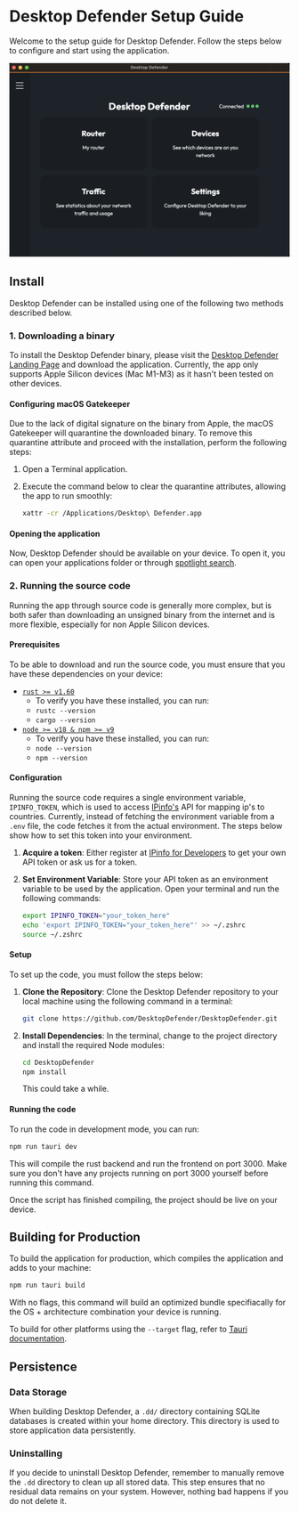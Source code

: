 
# Desktop Defender Setup Guide

Welcome to the setup guide for Desktop Defender. Follow the steps below to configure and start using the application.

![alt text](image.png)


## Install
Desktop Defender can be installed using one of the following two methods described below.

### 1. Downloading a binary

To install the Desktop Defender binary, please visit the [Desktop Defender Landing Page](https://desktopdefender.app) and download the application. Currently, the app only supports Apple Silicon devices (Mac M1-M3) as it hasn't been tested on other devices.

#### Configuring macOS Gatekeeper

Due to the lack of digital signature on the binary from Apple, the macOS Gatekeeper will quarantine the downloaded binary. To remove this quarantine attribute and proceed with the installation, perform the following steps:

1. Open a Terminal application.

2. Execute the command below to clear the quarantine attributes, allowing the app to run smoothly:

   ```bash
   xattr -cr /Applications/Desktop\ Defender.app
   ```

#### Opening the application

Now, Desktop Defender should be available on your device. To open it, you can open your applications folder or through [spotlight search](https://support.apple.com/en-is/guide/mac-help/mchlp1008/mac).

### 2. Running the source code

Running the app through source code is generally more complex, but is both safer than downloading an unsigned binary from the internet and is more flexible, especially for non Apple Silicon devices.

#### Prerequisites

To be able to download and run the source code, you must ensure that you have these dependencies on your device:

* [`rust >= v1.60`](https://www.rust-lang.org/)
    - To verify you have these installed, you can run:
    * `rustc --version`
    * `cargo --version`
* [`node >= v18 & npm >= v9`](https://nodejs.org/en)
    - To verify you have these installed, you can run:
    * `node --version`
    * `npm --version`

#### Configuration

Running the source code requires a single environment variable, `IPINFO_TOKEN`, which is used to access [IPinfo's](https://ipinfo.io) API for mapping ip's to countries. 
Currently, instead of fetching the environment variable from a `.env` file, the code fetches it from the actual environment. The steps below show how to set this token into your environment.


1. **Acquire a token**:
    Either register at [IPinfo for Developers](https://ipinfo.io/developers) to get your own API token or ask us for a token.

2. **Set Environment Variable**:
   Store your API token as an environment variable to be used by the application. Open your terminal and run the following commands:
   ```bash
   export IPINFO_TOKEN="your_token_here"
   echo 'export IPINFO_TOKEN="your_token_here"' >> ~/.zshrc
   source ~/.zshrc
   ```


#### Setup

To set up the code, you must follow the steps below:

1. **Clone the Repository**:
    Clone the Desktop Defender repository to your local machine using the following command in a terminal:
    ```bash
    git clone https://github.com/DesktopDefender/DesktopDefender.git
    ```

2. **Install Dependencies**:
    In the terminal, change to the project directory and install the required Node modules:
    ```bash
    cd DesktopDefender
    npm install
    ```
    This could take a while.

#### Running the code

To run the code in development mode, you can run:
```bash
npm run tauri dev
```

This will compile the rust backend and run the frontend on port 3000. Make sure you don't have any projects running on port 3000 yourself before running this command.

Once the script has finished compiling, the project should be live on your device.


## Building for Production
To build the application for production, which compiles the application and adds to your machine:

```bash
npm run tauri build
```

With no flags, this command will build an optimized bundle specifiacally for the OS + architecture combination your device is running.

To build for other platforms using the `--target` flag, refer to [Tauri documentation](https://tauri.app/v1/guides/building/).



## Persistence

### Data Storage

When building Desktop Defender, a `.dd/` directory containing SQLite databases is created within your home directory. This directory is used to store application data persistently.

### Uninstalling

If you decide to uninstall Desktop Defender, remember to manually remove the `.dd` directory to clean up all stored data. This step ensures that no residual data remains on your system. However, nothing bad happens if you do not delete it.


